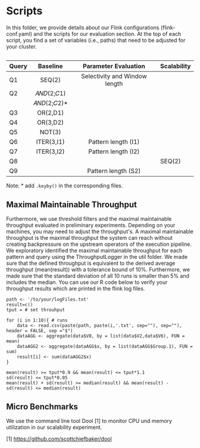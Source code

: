 # Scripts

In this folder, we provide details about our Flink configurations (flink-conf.yaml) and the scripts for our evaluation section. 
At the top of each script, you find a set of variables (i.e., paths) that need to be adjusted for your cluster.

## 

| Query |    Baseline    |     Parameter Evaluation      | Scalability | 
|-------|:--------------:|:-----------------------------:|-------------|
| Q1    |     SEQ(2)     | Selectivity and Window length |             |
| Q2    | 𝐴𝑁𝐷(2;𝐶1)  |                               |             |
|       | 𝐴𝑁𝐷(2;𝐶2)* |                               |             |
| Q3    |    OR(2,D1)    |                               |             |
| Q4    |    OR(3,D2)    |                               |             |
| Q5    |     NOT(3)     |                               |             |
| Q6    |   ITER(3,I1)   |      Pattern length (I1)      |             |
| Q7    |   ITER(3,I2)   |      Pattern length (I2)      |             |
| Q8    |                |                               |    SEQ(2)   |
| Q9    |                |      Pattern length (S2)      |             |

Note: * add ```.keyby()``` in the corresponding files. 
 
## Maximal Maintainable Throughput
Furthermore, we use threshold filters and the maximal maintainable throughput evaluated in preliminary experiments. Depending on your machines, 
you may need to adjust the throughput's. A maximal maintainable throughput is the maximal throughput the system can reach without creating backpressure on the upstream operators of the execution pipeline.
We exploratory identified the maximal maintainable throughput for each pattern and query using the ThroughputLogger in the util folder.
We made sure that the defined throughput is equivalent to the derived average throughput (mean(result)) with a tolerance bound of 10%. 
Furthermore, we made sure that the standard deviation of all 10 runs is smaller than 5% and includes the median. 
You can use our R code below to verify your throughput results which are printed in the flink log files. 
```
path <- '/to/your/logFiles.txt'
result=c()
tput = # set throuhput 

for (i in 1:10){ # runs 
    data <- read.csv(paste(path, paste(i,'.txt', sep=""), sep=""), header = FALSE, sep ="$")
    dataAGG <- aggregate(data$V8, by = list(data$V2,data$V6), FUN = mean)
    dataAGG2 <- aggregate(dataAGG$x, by = list(dataAGG$Group.1), FUN = sum)
    result[i] <- sum(dataAGG2$x)
}

mean(result) >= tput*0.9 && mean(result) <= tput*1.1
sd(result) <= tput*0.05
mean(result) + sd(result) >= median(result) && mean(result) - sd(result) <= median(result)
``` 

## Micro Benchmarks
We use the command line tool Dool [1] to monitor CPU und memory utilization in our scalability experiment. 

[1] https://github.com/scottchiefbaker/dool

